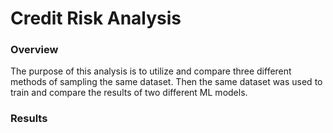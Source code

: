 # Credit Risk Analysis

### Overview
The purpose of this analysis is to utilize and compare three different methods of sampling the same dataset. Then the same dataset was used to train and compare the results of two different ML models.

### Results

 
